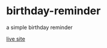 # birthday-reminder
a simple birthday reminder

[live site](https://shiny-donut-1b1f1b.netlify.app/)
